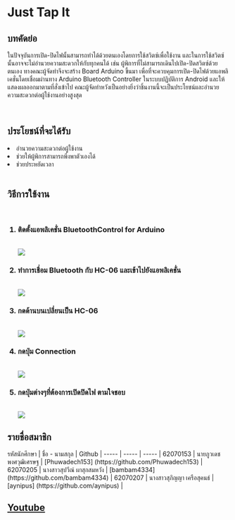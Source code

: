 # Just Tap It
<h2>บทคัดย่อ</h2>

<p> ในปัจจุบันการเปิด-ปิดไฟนั้นสามารถทำได้ด้วยตนเองโดยการใช้สวิตซ์เพื่อใช้งาน และในการใช้สวิตซ์นั้นอาจจะไม่อำนวยความสะดวกให้กับทุกคนได้ เช่น ผู้พิการที่ไม่สามารถเดินไปเปิด-ปิดสวิตซ์ด้วยตนเอง ทางคณะผู้จัดทำจึงจะสร้าง Board Arduino ขึ้นมา เพื่อที่จะควบคุมการเปิด-ปิดไฟด้วยแอพลิเคชั่นโดยเชื่อมผ่านทาง Arduino Bluetooth Controller ในระบบปฏิบัติการ Android  และให้แสดงผลออกมาตามที่สั่งเข้าไป คณะผู้จัดทำหวังเป็นอย่างยิ่งว่าชิ้นงานนี้จะเป็นประโยชน์และอำนวยความสะดวกต่อผู้ใช้งานอย่างสูงสุด</p>
<br>
<h2>ประโยชน์ที่จะได้รับ</h2>
<p>
 <li>อำนวยความสะดวกต่อผู้ใช้งาน
</li>
 <li>ช่วยให้ผู้พิการสามารถพึ่งพาตัวเองได้</li>
 <li>ช่วยประหยัดเวลา</li>
<br>
</p>
<h2>วิธีการใช้งาน</h2>
<ol>
 <br>
<h3><li>ติดตั้งแอพลิเคชั่น BluetoothControl for Arduino</li></h3>
<br><img src="https://i.imgur.com/d7rmeM4.png"><br>
<h3><li>ทำการเชื่อม Bluetooth กับ HC-06 และเข้าไปยังแอพลิเคชั่น</li></h3>
<br><img src="https://i.imgur.com/IVmLu90.png"><br>
<h3><li>กดด้านบนเปลี่ยนเป็น HC-06 </li></h3>
<br><img src="https://i.imgur.com/4RDiwPO.png"><br>
<h3><li>กดปุ่ม Connection </li></h3>
<br><img src="https://i.imgur.com/VC9oBFm.png"><br>
<h3><li>กดปุ่มต่างๆที่ต้องการเปิดปิดไฟ ตามใจชอบ</li></h3>
<br><img src="https://i.imgur.com/dSGHQWP.png"><br>
</ol> 
<h2>รายชื่อสมาชิก</h2>
รหัสนักศึกษา  | ชื่อ - นามสกุล  |  Github | 
----- | ----- | ----- | 
62070153 | นายภูวเดช พงศวุฒิเศรษฐ | [Phuwadech153] (https://github.com/Phuwadech153) | 
62070205 | นางสาวสุปวีณ์ ผาสุกสมหวัง | [bambam4334] (https://github.com/bambam4334) |
62070207 | นางสาวสุภิญญา เครือสุคนธ์ | [aynipus] (https://github.com/aynipus) | 

<h2><a href ="https://www.youtube.com/watch?v=_f1pt2pwZDs&t=2s"> Youtube </a></h2>




